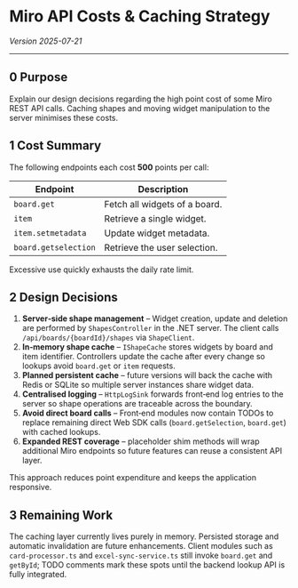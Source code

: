 # Miro API Costs & Caching Strategy

_Version 2025-07-21_

---

## 0 Purpose

Explain our design decisions regarding the high point cost of some Miro REST API calls. Caching shapes and moving widget manipulation to the server minimises these costs.

## 1 Cost Summary

The following endpoints each cost **500** points per call:

| Endpoint | Description |
| -------- | ----------- |
| `board.get` | Fetch all widgets of a board. |
| `item` | Retrieve a single widget. |
| `item.setmetadata` | Update widget metadata. |
| `board.getselection` | Retrieve the user selection. |

Excessive use quickly exhausts the daily rate limit.

## 2 Design Decisions

1. **Server‑side shape management** – Widget creation, update and deletion are performed by `ShapesController` in the .NET server. The client calls `/api/boards/{boardId}/shapes` via `ShapeClient`.
2. **In‑memory shape cache** – `IShapeCache` stores widgets by board and item identifier. Controllers update the cache after every change so lookups avoid `board.get` or `item` requests.
3. **Planned persistent cache** – future versions will back the cache with Redis or SQLite so multiple server instances share widget data.
4. **Centralised logging** – `HttpLogSink` forwards front‑end log entries to the server so shape operations are traceable across the boundary.
5. **Avoid direct board calls** – Front‑end modules now contain TODOs to replace remaining direct Web SDK calls (`board.getSelection`, `board.get`) with cached lookups.
6. **Expanded REST coverage** – placeholder shim methods will wrap additional Miro endpoints so future features can reuse a consistent API layer.

This approach reduces point expenditure and keeps the application responsive.

## 3 Remaining Work

The caching layer currently lives purely in memory. Persisted storage and
automatic invalidation are future enhancements. Client modules such as
`card-processor.ts` and `excel-sync-service.ts` still invoke `board.get` and
`getById`; TODO comments mark these spots until the backend lookup API is fully
integrated.
